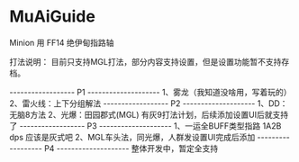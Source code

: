 # MuAiGuide
Minion 用 FF14 绝伊甸指路轴

打法说明：
目前只支持MGL打法，部分内容支持设置，但是设置功能暂不支持存档。

------------------ P1 --------------------
1、雾龙（我知道没啥用，写着玩的）
2、雷火线：上下分组解法
------------------ P2 --------------------
1、DD：无脑8方法
2、光爆：田园郡式(MGL) 有灰9打法计划，后续添加设置UI后就支持了
------------------ P3 --------------------
1、一运全BUFF类型指路 1A2B dps  应该是灰式吧
2、MGL车头法，同光爆，人群发设置UI完成后添加
------------------ P4 --------------------
整体开发中，暂定全支持
